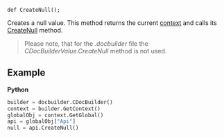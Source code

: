 `def CreateNull();`

Creates a null value. This method returns the current [context](../../CDocBuilderContext/index.md) and calls its [CreateNull](../../CDocBuilderContext/CreateNull/index.md) method.

> Please note, that for the *.docbuilder* file the *CDocBuilderValue.CreateNull* method is not used.

## Example

**Python**

``` py
builder = docbuilder.CDocBuilder()
context = builder.GetContext()
globalObj = context.GetGlobal()
api = globalObj["Api"]
null = api.CreateNull()
```
